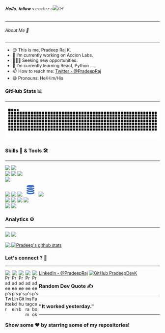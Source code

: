 ###### 𝐇𝐞𝐥𝐥𝐨, 𝐟𝐞𝐥𝐥𝐨𝐰 <𝚌𝚘𝚍𝚎𝚛𝚜<img src="https://media.giphy.com/media/hvRJCLFzcasrR4ia7z/giphy.gif" width="25px">/>!
<hr>

###### About Me 💫
<hr>

- 😊 This is me, Pradeep Raj K.
- 🔭 I’m currently working on Accion Labs.
- 👨🏻‍💼 Seeking new opportunities.
- 🌱 I’m currently learning React, Python .....
- 📫 How to reach me: [Twitter - @PradeepRaj](https://twitter.com/pradeepjack555)
- 😄 Pronouns: He/Him/His
<!-- - ⚡ Fun fact: I spend almost 2 hours watching comedy shows everyday. -->
<!---  🧑‍💻 Portfolio - http://pradeepraj.in/ -->

### GitHub Stats 📊
<hr>

![Snake animation](https://github.com/GuillaumeFalourd/GuillaumeFalourd/blob/output/github-contribution-grid-snake.svg)

### Skills 💪 & Tools 🛠 
<hr>
 <!--FrontEnd-->
 <code><img height="45" src="https://user-images.githubusercontent.com/25181517/192158954-f88b5814-d510-4564-b285-dff7d6400dad.png"></code><!--HTML-->
 <code><img height="45" src="https://user-images.githubusercontent.com/25181517/183898674-75a4a1b1-f960-4ea9-abcb-637170a00a75.png"></code><!--CSS-->
 <br/>
 <!--BackEnd-->
 <code><img height="45" src="https://user-images.githubusercontent.com/25181517/117447155-6a868a00-af3d-11eb-9cfe-245df15c9f3f.png"></code><!--JS-->  
 <code><img height="45" src="https://user-images.githubusercontent.com/25181517/183568594-85e280a7-0d7e-4d1a-9028-c8c2209e073c.png"></code><!--NodeJS--> 
 <code><img height="45" src="https://user-images.githubusercontent.com/25181517/183859966-a3462d8d-1bc7-4880-b353-e2cbed900ed6.png"></code><!--Express--> 
 <br/>
 <!--Communication-->
 <code><img height="45" src="https://user-images.githubusercontent.com/25181517/192107858-fe19f043-c502-4009-8c47-476fc89718ad.png"></code><!--RestService-->
 <br/>
 <!--DB-->
 <code><img height="45" src="https://user-images.githubusercontent.com/25181517/183896128-ec99105a-ec1a-4d85-b08b-1aa1620b2046.png"></code><!--MySql-->
 <code><img height="45" src="https://user-images.githubusercontent.com/25181517/182884177-d48a8579-2cd0-447a-b9a6-ffc7cb02560e.png"></code> <!--MongoDB-->
 <code><img height="45" src="https://user-images.githubusercontent.com/25181517/117208740-bfb78400-adf5-11eb-97bb-09072b6bedfc.png"></code><!--PostgresSql-->
 <code><img height="45" src="https://raw.githubusercontent.com/github/explore/80688e429a7d4ef2fca1e82350fe8e3517d3494d/topics/sql/sql.png"></code><!--Sql-->
 <code><img height="45" src="https://user-images.githubusercontent.com/25181517/182884894-d3fa6ee0-f2b4-4960-9961-64740f533f2a.png"></code><!--Redis-->
 <br/>
 <!--Tools-->
 <code><img height="45" src="https://user-images.githubusercontent.com/25181517/192108891-d86b6220-e232-423a-bf5f-90903e6887c3.png"></code><!--VS-->
 <code><img height="45" src="https://user-images.githubusercontent.com/25181517/190887576-6653f877-8439-4521-82f3-403086ead892.png"></code><!--Sublime-->
 <code><img height="45" src="https://user-images.githubusercontent.com/25181517/192109061-e138ca71-337c-4019-8d42-4792fdaa7128.png"></code><!--PostMan-->
 <code><img height="45" src="https://user-images.githubusercontent.com/25181517/183912952-83784e94-629d-4c34-a961-ae2ae795b662.png"></code><!--Jira-->
 <br/>
 <!--Version Control-->
 <code><img height="45" src="https://user-images.githubusercontent.com/25181517/192108374-8da61ba1-99ec-41d7-80b8-fb2f7c0a4948.png"></code><!--Github-->
 <code><img height="45" src="https://user-images.githubusercontent.com/25181517/192108376-c675d39b-90f6-4073-bde6-5a9291644657.png"></code><!--Gitlab-->
 <br/>
 
 ### Analytics ⚙️
 <hr>
 
<p align="left">
  <img height="180em" src="https://github-readme-streak-stats.herokuapp.com/?user=PradeepDevK"/>
  <img height="180em" src="https://user-images.githubusercontent.com/22433243/121538215-faa36d80-c9da-11eb-9dce-0def2d07ff62.gif"/>
</p>

<p align="left">
  <a href="https://github.com/PradeepDevK">
    <img align="center" src="https://github-readme-stats.vercel.app/api/top-langs/?username=PradeepDevK&theme=dark&hide_langs_below=1" />
    <img align="center" src="https://github-readme-stats.vercel.app/api?username=PradeepDevK&show_icons=true&theme=dracula&line_height=27" alt="Pradeep's github stats"/>
  </a>
</p>
 
### Let's connect ? 🤝
<hr>

<a href="https://twitter.com/pradeepjack555">
  <img align="left" alt="Pradeep's Twitter" width="22px" src="https://cdn.jsdelivr.net/npm/simple-icons@v3/icons/twitter.svg" />
</a>
<a href="https://www.linkedin.com/in/pradeep-raj-252a4750/">
  <img align="left" alt="Pradeep's Linkdein" width="22px" src="https://cdn.jsdelivr.net/npm/simple-icons@v3/icons/linkedin.svg" />
</a>
<a href="https://github.com/PradeepDevK">
  <img align="left" alt="Pradeep's Github" width="22px" src="https://cdn.jsdelivr.net/npm/simple-icons@v3/icons/github.svg" />
</a>
<a href="https://www.instagram.com/pradeep_raj_k/?hl=en">
  <img align="left" alt="Pradeep's Instagram" width="22px" src="https://cdn.jsdelivr.net/npm/simple-icons@v3/icons/instagram.svg" />
</a>
<a href="https://www.facebook.com/pradeep.raj.710/">
  <img align="left" alt="Pradeep's Facebook" width="22px" src="https://cdn.jsdelivr.net/npm/simple-icons@v3/icons/facebook.svg" />
</a>
  
[LinkedIn - @PradeepRaj](https://www.linkedin.com/in/pradeep-raj-252a4750/)
[![GitHub PradeepDevK](https://img.shields.io/github/followers/PradeepDevK?label=follow&style=social)](https://github.com/PradeepDevK)

### Random Dev Quote ✍️
<hr>

### "It worked yesterday."

<hr>

###                                                 Show some ❤️ by starring some of my repositories!
 
<!--
**PradeepDevK/PradeepDevK** is a ✨ _special_ ✨ repository because its `README.md` (this file) appears on your GitHub profile.

Here are some ideas to get you started:
- 👯 I’m looking to collaborate on ...
- 🤔 I’m looking for help with ...
- 💬 Ask me about ...
-->
